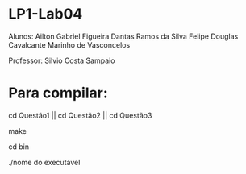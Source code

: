 # LP1-Lab04

Alunos: Ailton Gabriel Figueira Dantas Ramos da Silva 
Felipe Douglas Cavalcante Marinho de Vasconcelos

Professor: Silvio Costa Sampaio

# Para compilar:
cd Questão1 || cd Questão2 || cd Questão3 

make 

cd bin 

./nome do executável
